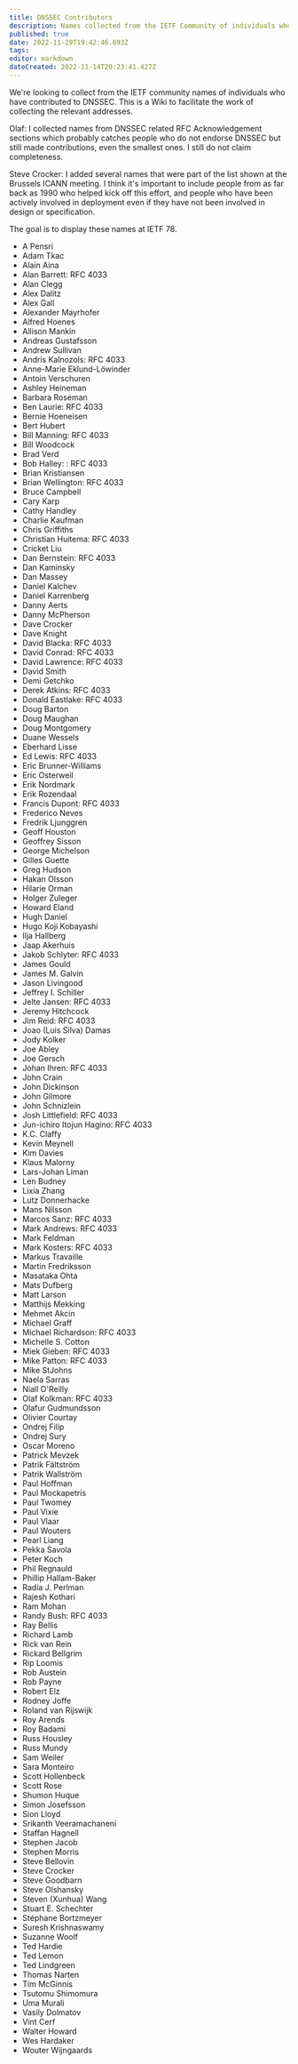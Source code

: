 ```yaml
---
title: DNSSEC Contributors
description: Names collected from the IETF Community of individuals who have contributed to DNSSEC.
published: true
date: 2022-11-29T19:42:46.693Z
tags: 
editor: markdown
dateCreated: 2022-11-14T20:23:41.427Z
---
```


We're looking to collect from the IETF community names of individuals who have contributed to DNSSEC. This is a Wiki to facilitate the work of collecting the relevant addresses.

Olaf: I collected names from DNSSEC related RFC Acknowledgement sections which probably catches people who do not endorse DNSSEC but still made contributions, even the smallest ones. I still do not claim completeness.

Steve Crocker: I added several names that were part of the list shown at the Brussels ICANN meeting.  I think it's important to include people from as far back as 1990 who helped kick off this effort, and people who have been actively involved in deployment even if they have not been involved in design or specification.

The goal is to display these names at IETF 78.

  * A Pensri
  * Adam Tkac
  * Alain Aina
  * Alan Barrett: RFC 4033
  * Alan Clegg
  * Alex Dalitz
  * Alex Gall
  * Alexander Mayrhofer
  * Alfred Hoenes
  * Allison Mankin
  * Andreas Gustafsson
  * Andrew Sullivan
  * Andris Kalnozols: RFC 4033
  * Anne-Marie Eklund-Löwinder
  * Antoin Verschuren
  * Ashley Heineman
  * Barbara Roseman
  * Ben Laurie: RFC 4033
  * Bernie Hoeneisen
  * Bert Hubert
  * Bill Manning: RFC 4033
  * Bill Woodcock
  * Brad Verd
  * Bob Halley: : RFC 4033
  * Brian Kristiansen
  * Brian Wellington: RFC 4033
  * Bruce Campbell
  * Cary Karp
  * Cathy Handley
  * Charlie Kaufman
  * Chris Griffiths
  * Christian Huitema: RFC 4033
  * Cricket Liu
  * Dan Bernstein: RFC 4033
  * Dan Kaminsky
  * Dan Massey
  * Daniel Kalchev
  * Daniel Karrenberg
  * Danny Aerts
  * Danny McPherson
  * Dave Crocker 
  * Dave Knight
  * David Blacka: RFC 4033
  * David Conrad: RFC 4033
  * David Lawrence: RFC 4033
  * David Smith
  * Demi Getchko
  * Derek Atkins: RFC 4033
  * Donald Eastlake: RFC 4033
  * Doug Barton
  * Doug Maughan
  * Doug Montgomery
  * Duane Wessels
  * Eberhard Lisse
  * Ed Lewis: RFC 4033
  * Eric Brunner-Williams
  * Eric Osterweil
  * Erik Nordmark
  * Erik Rozendaal
  * Francis Dupont: RFC 4033 
  * Frederico Neves
  * Fredrik Ljunggren 
  * Geoff Houston
  * Geoffrey Sisson
  * George Michelson
  * Gilles Guette
  * Greg Hudson
  * Hakan Olsson
  * Hilarie Orman
  * Holger Zuleger
  * Howard Eland
  * Hugh Daniel
  * Hugo Koji Kobayashi
  * Ilja Hallberg
  * Jaap Akerhuis
  * Jakob Schlyter: RFC 4033
  * James Gould
  * James M. Galvin
  * Jason Livingood
  * Jeffrey I. Schiller
  * Jelte Jansen: RFC 4033
  * Jeremy Hitchcock
  * Jim Reid: RFC 4033
  * Joao (Luis Silva) Damas
  * Jody Kolker
  * Joe Abley
  * Joe Gersch
  * Johan Ihren: RFC 4033
  * John Crain
  * John Dickinson
  * John Gilmore
  * John Schnizlein
  * Josh Littlefield: RFC 4033
  * Jun-ichiro Itojun Hagino: RFC 4033
  * K.C. Claffy
  * Kevin Meynell
  * Kim Davies
  * Klaus Malorny
  * Lars-Johan Liman
  * Len Budney
  * Lixia Zhang
  * Lutz Donnerhacke
  * Mans Nilsson
  * Marcos Sanz: RFC 4033
  * Mark Andrews: RFC 4033
  * Mark Feldman
  * Mark Kosters: RFC 4033
  * Markus Travaille
  * Martin Fredriksson
  * Masataka Ohta
  * Mats Dufberg
  * Matt Larson
  * Matthijs Mekking
  * Mehmet Akcin
  * Michael Graff
  * Michael Richardson: RFC 4033
  * Michelle S. Cotton  
  * Miek Gieben: RFC 4033
  * Mike Patton: RFC 4033
  * Mike StJohns
  * Naela Sarras 
  * Niall O'Reilly
  * Olaf Kolkman: RFC 4033
  * Olafur Gudmundsson
  * Olivier Courtay
  * Ondrej Filip
  * Ondrej Sury
  * Oscar Moreno
  * Patrick Mevzek
  * Patrik Fältström
  * Patrik Wallström
  * Paul Hoffman
  * Paul Mockapetris
  * Paul Twomey
  * Paul Vixie
  * Paul Vlaar
  * Paul Wouters
  * Pearl Liang
  * Pekka Savola
  * Peter Koch
  * Phil Regnauld
  * Phillip Hallam-Baker
  * Radia J. Perlman
  * Rajesh Kothari
  * Ram Mohan
  * Randy Bush: RFC 4033
  * Ray Bellis
  * Richard Lamb
  * Rick van Rein
  * Rickard Bellgrim
  * Rip Loomis
  * Rob Austein
  * Rob Payne
  * Robert Elz
  * Rodney Joffe
  * Roland van Rijswijk
  * Roy Arends
  * Roy Badami
  * Russ Housley
  * Russ Mundy
  * Sam Weiler
  * Sara Monteiro
  * Scott Hollenbeck
  * Scott Rose
  * Shumon Huque
  * Simon Josefsson
  * Sion Lloyd
  * Srikanth Veeramachaneni
  * Staffan Hagnell
  * Stephen Jacob
  * Stephen Morris
  * Steve Bellovin
  * Steve Crocker
  * Steve Goodbarn
  * Steve Olshansky
  * Steven (Xunhua) Wang
  * Stuart E. Schechter
  * Stéphane Bortzmeyer
  * Suresh Krishnaswamy
  * Suzanne Woolf
  * Ted Hardie
  * Ted Lemon
  * Ted Lindgreen
  * Thomas Narten
  * Tim McGinnis
  * Tsutomu Shimomura
  * Uma Murali
  * Vasily Dolmatov
  * Vint Cerf
  * Walter Howard
  * Wes Hardaker
  * Wouter Wijngaards